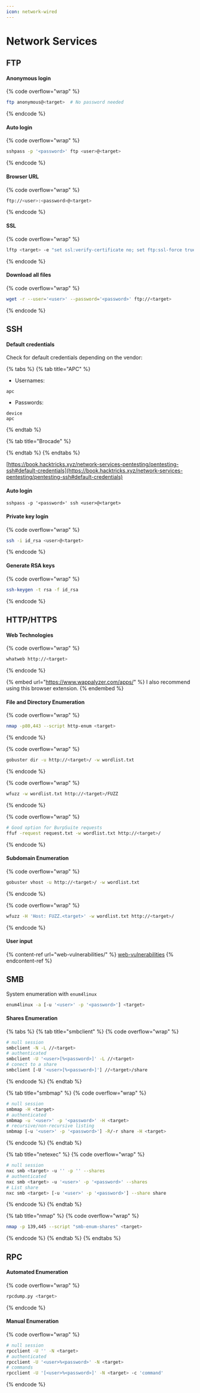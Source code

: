 ```yaml
---
icon: network-wired
---
```


# Network Services

## FTP

#### Anonymous login

{% code overflow="wrap" %}
```bash
ftp anonymous@<target>  # No password needed
```
{% endcode %}

#### Auto login

{% code overflow="wrap" %}
```bash
sshpass -p '<password>' ftp <user>@<target>
```
{% endcode %}

#### Browser URL

{% code overflow="wrap" %}
```bash
ftp://<user>:<password>@<target>
```
{% endcode %}

#### SSL

{% code overflow="wrap" %}
```bash
lftp <target> -e "set ssl:verify-certificate no; set ftp:ssl-force true"
```
{% endcode %}

#### Download all files

{% code overflow="wrap" %}
```bash
wget -r --user='<user>' --password='<password>' ftp://<target>
```
{% endcode %}

## SSH

#### Default credentials

Check for default credentials depending on the vendor:

{% tabs %}
{% tab title="APC" %}
* Usernames:

```
apc
```

* Passwords:

```
device
apc
```
{% endtab %}

{% tab title="Brocade" %}

{% endtab %}
{% endtabs %}

[https://book.hacktricks.xyz/network-services-pentesting/pentesting-ssh#default-credentials](https://book.hacktricks.xyz/network-services-pentesting/pentesting-ssh#default-credentials)

#### Auto login

```
sshpass -p '<password>' ssh <user>@<target>
```

#### Private key login

{% code overflow="wrap" %}
```bash
ssh -i id_rsa <user>@<target>
```
{% endcode %}

#### Generate RSA keys

{% code overflow="wrap" %}
```bash
ssh-keygen -t rsa -f id_rsa
```
{% endcode %}

## HTTP/HTTPS

#### Web Technologies

{% code overflow="wrap" %}
```bash
whatweb http://<target>
```
{% endcode %}

{% embed url="https://www.wappalyzer.com/apps/" %}
I also recommend using this browser extension.
{% endembed %}

#### File and Directory Enumeration

{% code overflow="wrap" %}
```bash
nmap -p80,443 --script http-enum <target>
```
{% endcode %}

{% code overflow="wrap" %}
```bash
gobuster dir -u http://<target>/ -w wordlist.txt
```
{% endcode %}

{% code overflow="wrap" %}
```bash
wfuzz -w wordlist.txt http://<target>/FUZZ
```
{% endcode %}

{% code overflow="wrap" %}
```bash
# Good option for BurpSuite requests
ffuf -request request.txt -w wordlist.txt http://<target>/
```
{% endcode %}

#### Subdomain Enumeration

{% code overflow="wrap" %}
```bash
gobuster vhost -u http://<target>/ -w wordlist.txt
```
{% endcode %}

{% code overflow="wrap" %}
```bash
wfuzz -H 'Host: FUZZ.<target>' -w wordlist.txt http://<target>/
```
{% endcode %}

#### User input

{% content-ref url="web-vulnerabilities/" %}
[web-vulnerabilities](web-vulnerabilities/)
{% endcontent-ref %}

## SMB

System enumeration with `enum4linux`

```bash
enum4linux -a [-u '<user>' -p '<password>'] <target>
```

#### Shares Enumeration

{% tabs %}
{% tab title="smbclient" %}
{% code overflow="wrap" %}
```bash
# null session
smbclient -N -L //<target>
# authenticated
smbclient -U '<user>[%<password>]' -L //<target>
# conect to a share
smbclient [-U '<user>[%<password>]'] //<target>/share
```
{% endcode %}
{% endtab %}

{% tab title="smbmap" %}
{% code overflow="wrap" %}
```bash
# null session
smbmap -H <target>
# authenticated
smbmap -u '<user>' -p '<password>' -H <target>
# recursive/non-recursive listing
smbmap [-u '<user>' -p '<password>'] -R/-r share -H <target>
```
{% endcode %}
{% endtab %}

{% tab title="netexec" %}
{% code overflow="wrap" %}
```bash
# null session
nxc smb <target> -u '' -p '' --shares
# authenticated
nxc smb <target> -u '<user>' -p '<password>' --shares
# List share
nxc smb <target> [-u '<user>' -p '<password>'] --share share
```
{% endcode %}
{% endtab %}

{% tab title="nmap" %}
{% code overflow="wrap" %}
```bash
nmap -p 139,445 --script "smb-enum-shares" <target>
```
{% endcode %}
{% endtab %}
{% endtabs %}

## RPC

#### Automated Enumeration

{% code overflow="wrap" %}
```bash
rpcdump.py <target>
```
{% endcode %}

#### Manual Enumeration

{% code overflow="wrap" %}
```bash
# null session
rpcclient -U '' -N <target>
# authenticated
rpcclient -U '<user>%<password>' -N <target>
# commands
rpcclient -U '[<user>%<password>]' -N <target> -c 'command'
```
{% endcode %}

